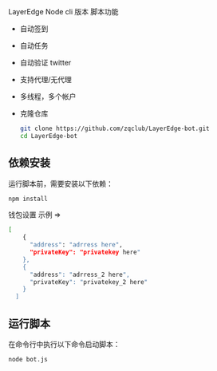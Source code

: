 LayerEdge Node cli 版本 脚本功能
- 自动签到
- 自动任务
- 自动验证 twitter
- 支持代理/无代理
- 多线程，多个帐户


- 克隆仓库
  ```bash
  git clone https://github.com/zqclub/LayerEdge-bot.git
  cd LayerEdge-bot
   ```


## 依赖安装
运行脚本前，需要安装以下依赖：

```bash
npm install

```
钱包设置
示例 =>
```bash
[
    {
      "address": "adrress here",
      "privateKey": "privatekey here"
    },
    {
      "address": "adrress_2 here",
      "privateKey": "privatekey_2 here"
    }
  ]
```
## 运行脚本
在命令行中执行以下命令启动脚本：
```bash
node bot.js
```
